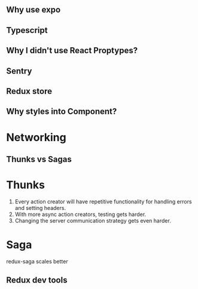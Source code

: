 ## Why use expo

## Typescript

## Why I didn't use React Proptypes?

## Sentry

## Redux store

## Why styles into Component?

# Networking

## Thunks vs Sagas

# Thunks

1. Every action creator will have repetitive functionality for handling errors and setting headers.
2. With more async action creators, testing gets harder.
3. Changing the server communication strategy gets even harder.

# Saga

redux-saga scales better

## Redux dev tools
